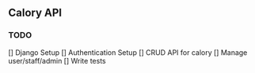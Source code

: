 ## Calory API

### TODO
[] Django Setup
[] Authentication Setup
[] CRUD API for calory
[] Manage user/staff/admin
[] Write tests
